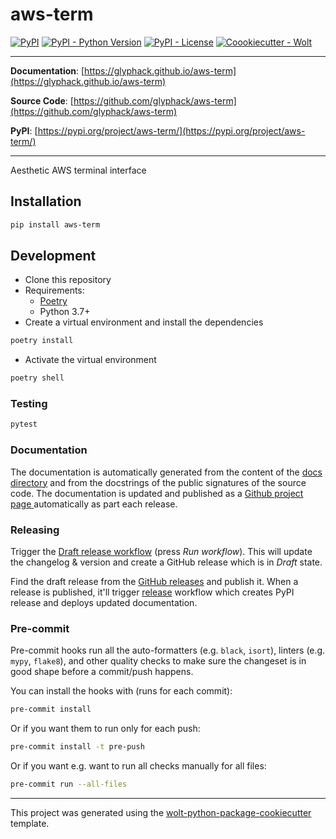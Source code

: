 # aws-term

[![PyPI](https://img.shields.io/pypi/v/aws-term?style=flat-square)](https://pypi.python.org/pypi/aws-term/)
[![PyPI - Python Version](https://img.shields.io/pypi/pyversions/aws-term?style=flat-square)](https://pypi.python.org/pypi/aws-term/)
[![PyPI - License](https://img.shields.io/pypi/l/aws-term?style=flat-square)](https://pypi.python.org/pypi/aws-term/)
[![Coookiecutter - Wolt](https://img.shields.io/badge/cookiecutter-Wolt-00c2e8?style=flat-square&logo=cookiecutter&logoColor=D4AA00&link=https://github.com/woltapp/wolt-python-package-cookiecutter)](https://github.com/woltapp/wolt-python-package-cookiecutter)


---

**Documentation**: [https://glyphack.github.io/aws-term](https://glyphack.github.io/aws-term)

**Source Code**: [https://github.com/glyphack/aws-term](https://github.com/glyphack/aws-term)

**PyPI**: [https://pypi.org/project/aws-term/](https://pypi.org/project/aws-term/)

---

Aesthetic AWS terminal interface

## Installation

```sh
pip install aws-term
```

## Development

* Clone this repository
* Requirements:
  * [Poetry](https://python-poetry.org/)
  * Python 3.7+
* Create a virtual environment and install the dependencies

```sh
poetry install
```

* Activate the virtual environment

```sh
poetry shell
```

### Testing

```sh
pytest
```

### Documentation

The documentation is automatically generated from the content of the [docs directory](./docs) and from the docstrings
 of the public signatures of the source code. The documentation is updated and published as a [Github project page
 ](https://pages.github.com/) automatically as part each release.

### Releasing

Trigger the [Draft release workflow](https://github.com/glyphack/aws-term/actions/workflows/draft_release.yml)
(press _Run workflow_). This will update the changelog & version and create a GitHub release which is in _Draft_ state.

Find the draft release from the
[GitHub releases](https://github.com/glyphack/aws-term/releases) and publish it. When
 a release is published, it'll trigger [release](https://github.com/glyphack/aws-term/blob/master/.github/workflows/release.yml) workflow which creates PyPI
 release and deploys updated documentation.

### Pre-commit

Pre-commit hooks run all the auto-formatters (e.g. `black`, `isort`), linters (e.g. `mypy`, `flake8`), and other quality
 checks to make sure the changeset is in good shape before a commit/push happens.

You can install the hooks with (runs for each commit):

```sh
pre-commit install
```

Or if you want them to run only for each push:

```sh
pre-commit install -t pre-push
```

Or if you want e.g. want to run all checks manually for all files:

```sh
pre-commit run --all-files
```

---

This project was generated using the [wolt-python-package-cookiecutter](https://github.com/woltapp/wolt-python-package-cookiecutter) template.
